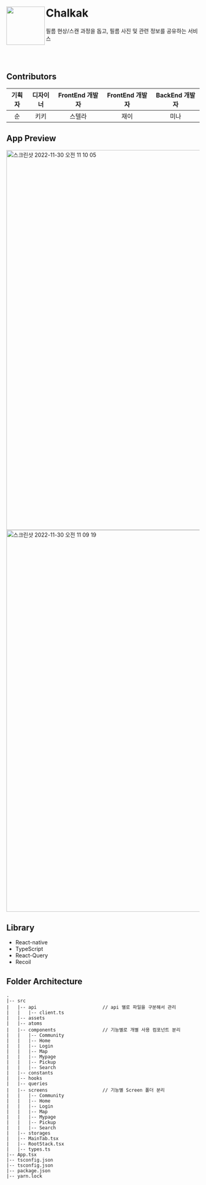 # Chalkak<img src="https://user-images.githubusercontent.com/78731710/201506727-f2e0d189-25c1-4a39-bc9c-54f9445502ae.png" width="100px" align="left" />
필름 현상/스캔 과정을 돕고, 필름 사진 및 관련 정보를 공유하는 서비스

<br>
<br>

## Contributors
|기획자|디자이너|FrontEnd 개발자|FrontEnd 개발자|BackEnd 개발자|
| :------------------------------------------------------------: | :------------------------------------------------------------: | :------------------------------------------------------------: | :------------------------------------------------------------: | :------------------------------------------------------------: |
|순|키키|스텔라|재이|미나|

## App Preview
<img width="990" alt="스크린샷 2022-11-30 오전 11 10 05" src="https://user-images.githubusercontent.com/78731710/204690641-ec2f9f32-bd5c-468f-ac1e-61efe363a333.png">
<img width="995" alt="스크린샷 2022-11-30 오전 11 09 19" src="https://user-images.githubusercontent.com/78731710/204690736-b1ed3708-1d00-4c6f-8838-b3efea7aba45.png">

## Library
- React-native
- TypeScript
- React-Query
- Recoil

## Folder Architecture
```
.
|-- src
|   |-- api                        // api 별로 파일을 구분해서 관리
|   |   |-- client.ts
|   |-- assets
|   |-- atoms
|   |-- components                 // 기능별로 개별 사용 컴포넌트 분리
|   |   |-- Community
|   |   |-- Home
|   |   |-- Login
|   |   |-- Map
|   |   |-- Mypage
|   |   |-- Pickup
|   |   |-- Search
|   |-- constants
|   |-- hooks
|   |-- queries
|   |-- screens                    // 기능별 Screen 폴더 분리
|   |   |-- Community
|   |   |-- Home
|   |   |-- Login
|   |   |-- Map
|   |   |-- Mypage
|   |   |-- Pickup
|   |   |-- Search
|   |-- storages
|   |-- MainTab.tsx                
|   |-- RootStack.tsx
|   |-- types.ts
|-- App.tsx
|-- tsconfig.json
|-- tsconfig.json
|-- package.json
|-- yarn.lock
```
